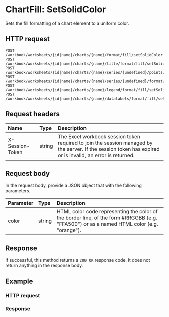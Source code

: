 # ChartFill: SetSolidColor

Sets the fill formatting of a chart element to a uniform color.
## HTTP request
```http
POST /workbook/worksheets/{id|name}/charts/{name}/format/fill/setSolidColor
POST /workbook/worksheets/{id|name}/charts/{name}/title/format/fill/setSolidColor
POST /workbook/worksheets/{id|name}/charts/{name}/series/{undefined}/points/{undefined}/format/fill/setSolidColor
POST /workbook/worksheets/{id|name}/charts/{name}/series/{undefined}/format/fill/setSolidColor
POST /workbook/worksheets/{id|name}/charts/{name}/legend/format/fill/setSolidColor
POST /workbook/worksheets/{id|name}/charts/{name}/datalabels/format/fill/setSolidColor
```
## Request headers
| Name       | Type | Description|
|:-----------|:------|:----------|
| X-Session-Token   | string  | The Excel workbook session token required to join the session managed by the server. If the session token has expired or is invalid, an error is returned.|

## Request body
In the request body, provide a JSON object that with the following parameters.

| Parameter	   | Type	|Description|
|:---------------|:--------|:-----------|
|color|string|HTML color code representing the color of the border line, of the form #RRGGBB (e.g. "FFA500") or as a named HTML color (e.g. "orange").|

## Response
If successful, this method returns a `200 OK` response code. It does not return anything in the response body.
## Example
### HTTP request
### Response
